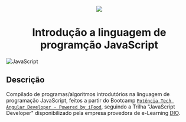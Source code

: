 <p align="center">
  <img src="https://raw.githubusercontent.com/abrahamcalf/programming-languages-logos/master/src/javascript/javascript_256x256.png">
  <h1 align="center">Introdução a linguagem de programção JavaScript</h1>
</p>

![JavaScript](https://img.shields.io/badge/javascript-%23323330.svg?style=for-the-badge&logo=javascript&logoColor=%23F7DF1E)

## Descrição

Compilado de programas/algoritmos introdutórios na linguagem de programação JavaScript, feitos a partir do Bootcamp [`Potência Tech Angular Developer - Powered by iFood`](https://web.dio.me/track/potencia-tech-angular-developer-powered-ifood?tab=path), seguindo a Trilha "JavaScript Developer" disponibilizado pela empresa provedora de e-Learning [DIO](https://web.dio.me/home).
